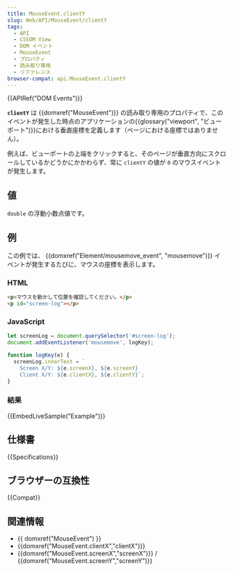 ```yaml
---
title: MouseEvent.clientY
slug: Web/API/MouseEvent/clientY
tags:
  - API
  - CSSOM View
  - DOM イベント
  - MouseEvent
  - プロパティ
  - 読み取り専用
  - リファレンス
browser-compat: api.MouseEvent.clientY
---
```

{{APIRef("DOM Events")}}

**`clientY`** は {{domxref("MouseEvent")}} の読み取り専用のプロパティで、このイベントが発生した時点のアプリケーションの{{glossary("viewport", "ビューポート")}}における垂直座標を定義します（ページにおける座標ではありません）。

例えば、ビューポートの上端をクリックすると、そのページが垂直方向にスクロールしているかどうかにかかわらず、常に `clientY` の値が `0` のマウスイベントが発生します。

## 値

`double` の浮動小数点値です。

## 例

この例では、 {{domxref("Element/mousemove_event", "mousemove")}} イベントが発生するたびに、マウスの座標を表示します。

### HTML

```html
<p>マウスを動かして位置を確認してください。</p>
<p id="screen-log"></p>
```

### JavaScript

```js
let screenLog = document.querySelector('#screen-log');
document.addEventListener('mousemove', logKey);

function logKey(e) {
  screenLog.innerText = `
    Screen X/Y: ${e.screenX}, ${e.screenY}
    Client X/Y: ${e.clientX}, ${e.clientY}`;
}
```

### 結果

{{EmbedLiveSample("Example")}}

## 仕様書

{{Specifications}}

## ブラウザーの互換性

{{Compat}}

## 関連情報

- {{ domxref("MouseEvent") }}
- {{domxref("MouseEvent.clientX","clientX")}}
- {{domxref("MouseEvent.screenX","screenX")}} /
  {{domxref("MouseEvent.screenY","screenY")}}
